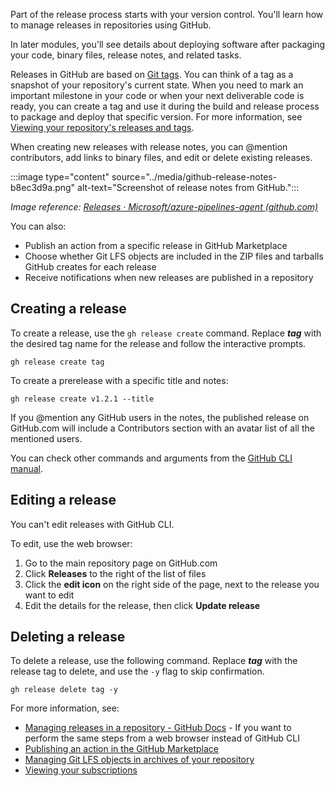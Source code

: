 Part of the release process starts with your version control. You'll learn how to manage releases in repositories using GitHub.

In later modules, you'll see details about deploying software after packaging your code, binary files, release notes, and related tasks.

Releases in GitHub are based on [Git tags](https://git-scm.com/book/en/v2/Git-Basics-Tagging). You can think of a tag as a snapshot of your repository's current state. When you need to mark an important milestone in your code or when your next deliverable code is ready, you can create a tag and use it during the build and release process to package and deploy that specific version. For more information, see [Viewing your repository's releases and tags](https://docs.github.com/repositories/releasing-projects-on-github/viewing-your-repositorys-releases-and-tags).

When creating new releases with release notes, you can @mention contributors, add links to binary files, and edit or delete existing releases.

:::image type="content" source="../media/github-release-notes-b8ec3d9a.png" alt-text="Screenshot of release notes from GitHub.":::

_Image reference: [Releases · Microsoft/azure-pipelines-agent (github.com)](https://github.com/Microsoft/azure-pipelines-agent/releases)_

You can also:

- Publish an action from a specific release in GitHub Marketplace
- Choose whether Git LFS objects are included in the ZIP files and tarballs GitHub creates for each release
- Receive notifications when new releases are published in a repository

## Creating a release

To create a release, use the `gh release create` command. Replace **_tag_** with the desired tag name for the release and follow the interactive prompts.

```
gh release create tag

```

To create a prerelease with a specific title and notes:

```
gh release create v1.2.1 --title

```

If you @mention any GitHub users in the notes, the published release on GitHub.com will include a Contributors section with an avatar list of all the mentioned users.

You can check other commands and arguments from the [GitHub CLI manual](https://cli.github.com/manual/gh_release_create).

## Editing a release

You can't edit releases with GitHub CLI.

To edit, use the web browser:

1.  Go to the main repository page on GitHub.com
2.  Click **Releases** to the right of the list of files
3.  Click the **edit icon** on the right side of the page, next to the release you want to edit
4.  Edit the details for the release, then click **Update release**

## Deleting a release

To delete a release, use the following command. Replace **_tag_** with the release tag to delete, and use the `-y` flag to skip confirmation.

```
gh release delete tag -y

```

For more information, see:

- [Managing releases in a repository - GitHub Docs](https://docs.github.com/repositories/releasing-projects-on-github/managing-releases-in-a-repository) - If you want to perform the same steps from a web browser instead of GitHub CLI
- [Publishing an action in the GitHub Marketplace](https://docs.github.com/actions/creating-actions/publishing-actions-in-github-marketplace)
- [Managing Git LFS objects in archives of your repository](https://docs.github.com/github/administering-a-repository/managing-git-lfs-objects-in-archives-of-your-repository)
- [Viewing your subscriptions](https://docs.github.com/github/managing-subscriptions-and-notifications-on-github/viewing-your-subscriptions)
